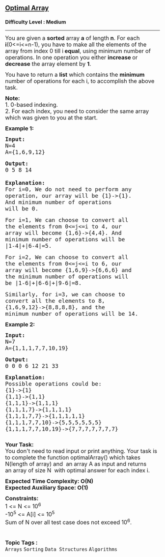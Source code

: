 <h2><a href="https://www.geeksforgeeks.org/problems/optimal-array--170647/1?page=2&difficulty=Medium&status=unsolved&sortBy=accuracy">Optimal Array</a></h2><h3>Difficulty Level : Medium</h3><hr><div class="problems_problem_content__Xm_eO"><p><span style="font-size:18px">You are given a <strong>sorted</strong> array <strong>a</strong> of length<strong> n</strong>. For each <strong>i</strong>(0&lt;=i&lt;=n-1), you have to make all the elements of the array from index 0 till i<strong> equal</strong>, using minimum number of operations. In one operation&nbsp;you either <strong>increase </strong>or <strong>decrease</strong> the array element by <strong>1</strong>.</span></p>

<p><span style="font-size:18px">You have to return a <strong>list</strong> which contains the <strong>minimum</strong> number of operations for each i, to accomplish the above task.</span></p>

<p><span style="font-size:18px"><strong>Note:</strong></span><br>
<span style="font-size:18px">1. 0-based indexing.<br>
2. For each index, you need to consider the same array which was given to you at the start.</span></p>

<p><strong><span style="font-size:18px">Example 1:</span></strong></p>

<pre><span style="font-size:18px"><strong>Input:</strong>
N=4
A={1,6,9,12}
</span>
<span style="font-size:18px"><strong>Output:</strong>
0 5 8 14

</span><strong><span style="font-size:18px">Explanation:</span></strong>
<span style="font-size:18px">For i=0, We do not need to perform any 
operation, our array will be {1}-&gt;{1}.
And minimum number of operations
will be 0.</span>

<span style="font-size:18px">For i=1, We can choose to convert all 
the elements from 0&lt;=j&lt;=i to 4, our 
array will become {1,6}-&gt;{4,4}. And 
minimum number of operations will be 
|1-4|+|6-4|=5.</span>

<span style="font-size:18px">For i=2, We can choose to convert all 
the elements from 0&lt;=j&lt;=i to 6, our 
array will become {1,6,9}-&gt;{6,6,6} and 
the minimum number of operations will 
be |1-6|+|6-6|+|9-6|=8.</span>

<span style="font-size:18px">Similarly, for i=3, we can choose to 
convert all the elements to 8, 
{1,6,9,12}-&gt;{8,8,8,8}, and the 
minimum number of operations will be 14.</span></pre>

<p><strong><span style="font-size:18px">Example 2:</span></strong></p>

<pre><span style="font-size:18px"><strong>Input:</strong>
N=7
A={1,1,1,7,7,10,19}
</span>
<span style="font-size:18px"><strong>Output:</strong>
0 0 0 6 12 21 33
</span>
<strong><span style="font-size:18px">Explanation:</span></strong>
<span style="font-size:18px">Possible operations could be:
{1}-&gt;{1}
{1,1}-&gt;{1,1}
{1,1,1}-&gt;{1,1,1}
{1,1,1,7}-&gt;{1,1,1,1}
{1,1,1,7,7}-&gt;{1,1,1,1,1}
{1,1,1,7,7,10}-&gt;{5,5,5,5,5,5}
{1,1,1,7,7,10,19}-&gt;{7,7,7,7,7,7,7}
</span>
</pre>

<p><span style="font-size:18px"><strong>Your Task:</strong><br>
You don't need to read input or print anything. Your task is to complete the function&nbsp;optimalArray() which takes N(length of array) and&nbsp;&nbsp;an&nbsp;array&nbsp;A as input and returns an&nbsp;array of size N&nbsp;&nbsp;with optimal&nbsp;answer for each index i.</span></p>

<p><strong><span style="font-size:18px">Expected Time Complexity: O(N)<br>
Expected Auxiliary Space: O(1)</span></strong></p>

<p><span style="font-size:18px"><strong>Constraints:</strong><br>
1 &lt;= N &lt;= 10<sup>6</sup><br>
-10<sup>5</sup>&nbsp;&lt;= A[i] &lt;= 10<sup>5</sup></span><br>
<span style="font-size:18px">Sum of N over all test case does not exceed 10<sup>6</sup>.</span></p>
</div><br><p><span style=font-size:18px><strong>Topic Tags : </strong><br><code>Arrays</code>&nbsp;<code>Sorting</code>&nbsp;<code>Data Structures</code>&nbsp;<code>Algorithms</code>&nbsp;